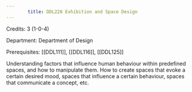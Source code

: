 ```yaml
---
        title: DDL228 Exhibition and Space Design
---
```

Credits: 3 (1-0-4)

Department: Department of Design

Prerequisites: [[DDL111]], [[DDL116]], [[DDL125]]

Understanding factors that influence human behaviour within predefined spaces, and how to manipulate them. How to create spaces that evoke a certain desired mood, spaces that influence a certain behaviour, spaces that communicate a concept, etc.